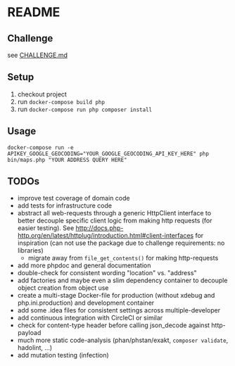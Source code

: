 # README

## Challenge

see [CHALLENGE.md](CHALLENGE.md)

## Setup

1. checkout project
2. run `docker-compose build php`
3. run `docker-compose run php composer install`

## Usage
`docker-compose run -e APIKEY_GOOGLE_GEOCODING="YOUR_GOOGLE_GEOCODING_API_KEY_HERE" php bin/maps.php "YOUR ADDRESS QUERY HERE"`

## TODOs
* improve test coverage of domain code
* add tests for infrastructure code
* abstract all web-requests through a generic HttpClient interface to better decouple specific client
logic from making http requests (for easier testing). See http://docs.php-http.org/en/latest/httplug/introduction.html#client-interfaces
for inspiration (can not use the package due to challenge requirements: no libraries)
  * migrate away from `file_get_contents()` for making http-requests
* add more phpdoc and general documentation
* double-check for consistent wording "location" vs. "address"
* add factories and maybe even a slim dependency container to decouple object creation from object use
* create a multi-stage Docker-file for production (without xdebug and php.ini.production) and development container
* add some .idea files for consistent settings across multiple-developer
* add continuous integration with CircleCI or similar
* check for content-type header before calling json_decode against http-payload
* much more static code-analysis (phan/phstan/exakt, `composer validate`, hadolint, ...)
* add mutation testing (infection)
